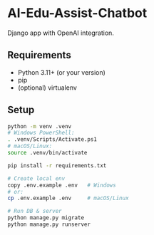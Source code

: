 # AI-Edu-Assist-Chatbot

Django app with OpenAI integration.

## Requirements
- Python 3.11+ (or your version)
- pip
- (optional) virtualenv

## Setup
```bash
python -m venv .venv
# Windows PowerShell:
. .venv/Scripts/Activate.ps1
# macOS/Linux:
source .venv/bin/activate

pip install -r requirements.txt

# Create local env
copy .env.example .env   # Windows
# or:
cp .env.example .env     # macOS/Linux

# Run DB & server
python manage.py migrate
python manage.py runserver

